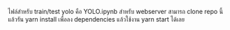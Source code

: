 ไฟล์สำหรับ train/test yolo คือ YOLO.ipynb
สำหรับ webserver สามารถ clone repo นี้แล้วรัน yarn install เพื่อลง dependencies แล้วใช้งาน yarn start ได้เลย
